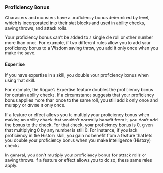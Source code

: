 ### Proficiency Bonus

Characters and monsters have a proficiency bonus determined by level, which is incorporated into their stat blocks and used in ability checks, saving throws, and attack rolls.

Your proficiency bonus can’t be added to a single die roll or other number more than once.
For example, if two different rules allow you to add your proficiency bonus to a Wisdom saving throw, you add it only once when you make the save.

#### Expertise

If you have expertise in a skill, you double your proficiency bonus when using that skill.

For example, the Rogue’s Expertise feature doubles the proficiency bonus for certain ability checks.
If a circumstance suggests that your proficiency bonus applies more than once to the same roll, you still add it only once and multiply or divide it only once.

If a feature or effect allows you to multiply your proficiency bonus when making an ability check that wouldn’t normally benefit from it, you don’t add the bonus to the check.
For that check, your proficiency bonus is 0, given that multiplying 0 by any number is still 0.
For instance, if you lack proficiency in the History skill, you gain no benefit from a feature that lets you double your proficiency bonus when you make Intelligence (History) checks.

In general, you don’t multiply your proficiency bonus for attack rolls or saving throws.
If a feature or effect allows you to do so, these same rules apply.
